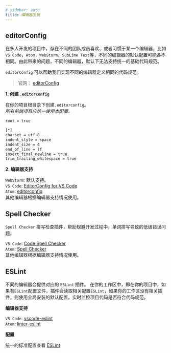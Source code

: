 ```yaml
---
# sidebar: auto
title: 编辑器支持
---
```



## editorConfig

在多人开发的项目中，存在不同的团队成员喜欢、或者习惯于某一个编辑器，比如`VS Code`，`Atom`，`WebStorm`，`SubLime Text`等，不同的编辑器的默认配置可能各不相同。由此带来的问题，不同的编辑器，默认下无法支持统一的基础代码规范。

`editorConfig` 可以帮助我们实现不同的编辑器定义相同的代码规范。

> 官网： [editorConfig](https://editorconfig.org)

__1. 创建 `.editorconfig`__

  在你的项目根目录下创建`.editorconfig`。<br />
  _所有前端项目应统一使用本配置。_
  ``` bash
  root = true

  [*]
  charset = utf-8
  indent_style = space
  indent_size = 4
  end_of_line = lf
  insert_final_newline = true
  trim_trailing_whitespace = true
  ```

__2. 编辑器支持__

`WebStorm`: 默认支持。<br />
`VS Code`: [EditorConfig for VS Code](https://github.com/editorconfig/editorconfig-vscode) <br />
`Atom`: [editorconfig](https://atom.io/packages/editorconfig) <br />
其他编辑器根据编辑器支持情况使用。


## Spell Checker

`Spell Checker` 拼写检查插件，帮助规避开发过程中，单词拼写导致的低级错误问题。

`VS Code`: [Code Spell Checker](https://github.com/Jason-Rev/vscode-spell-checker) <br />
`Atom`: [Spell Checker](https://atom.io/packages/spell-check) <br />
其他编辑器根据编辑器支持情况使用。

## ESLint

不同的编辑器会提供对应的 `ESLint` 插件。 在你的工作区中，即在你的项目中，如果有`ESLint`配置文件，插件会读取相关配置`ESLint`，如果你的工作区没有相关插件，则使用全局安装的默认配置。实时监控项目代码是否符合代码规范。

__编辑器支持__

`VS Code`: [vscode-eslint](https://github.com/Microsoft/vscode-eslint)<br />
`Atom`: [linter-eslint](https://atom.io/packages/linter-eslint)

__配置__

统一的标准配置查看 [ESLint](/style-guide/ESLint#eslintrc)

